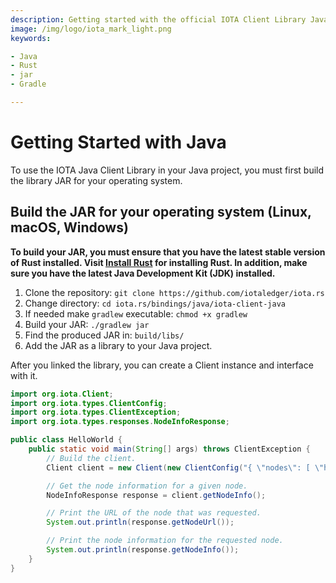 ```yaml
---
description: Getting started with the official IOTA Client Library Java binding.
image: /img/logo/iota_mark_light.png
keywords:

- Java
- Rust
- jar
- Gradle

---
```


# Getting Started with Java

To use the IOTA Java Client Library in your Java project, you must first build the library JAR for your operating
system.

## Build the JAR for your operating system (Linux, macOS, Windows)

**To build your JAR, you must ensure that you have the latest stable version of Rust installed.
Visit [Install Rust](https://www.rust-lang.org/tools/install) for installing Rust.
In addition, make sure you have the latest Java Development Kit (JDK) installed.**

1) Clone the repository: `git clone https://github.com/iotaledger/iota.rs`
2) Change directory: `cd iota.rs/bindings/java/iota-client-java`
3) If needed make `gradlew` executable: `chmod +x gradlew`
4) Build your JAR: `./gradlew jar`
5) Find the produced JAR in: `build/libs/`
6) Add the JAR as a library to your Java project.

After you linked the library, you can create a Client instance and interface with it.

```java
import org.iota.Client;
import org.iota.types.ClientConfig;
import org.iota.types.ClientException;
import org.iota.types.responses.NodeInfoResponse;

public class HelloWorld {
    public static void main(String[] args) throws ClientException {
        // Build the client.
        Client client = new Client(new ClientConfig("{ \"nodes\": [ \"https://api.testnet.shimmer.network\" ], \"nodeSyncEnabled\": true }"));

        // Get the node information for a given node.
        NodeInfoResponse response = client.getNodeInfo();

        // Print the URL of the node that was requested.
        System.out.println(response.getNodeUrl());

        // Print the node information for the requested node.
        System.out.println(response.getNodeInfo());
    }
}
```